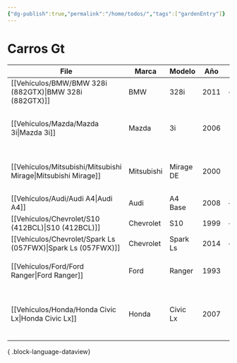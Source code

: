 ```yaml
---
{"dg-publish":true,"permalink":"/home/todos/","tags":["gardenEntry"]}
---
```




# Carros Gt


| File                                                             | Marca      | Modelo    | Año  | TAG                                                                  |
| ---------------------------------------------------------------- | ---------- | --------- | ---- | -------------------------------------------------------------------- |
| [[Vehículos/BMW/BMW 328i (882GTX)\|BMW 328i (882GTX)]]        | BMW        | 328i      | 2011 | \-                                                                   |
| [[Vehículos/Mazda/Mazda 3i\|Mazda 3i]]                        | Mazda      | 3i        | 2006 | <ul><li>#Mazda</li><li>#CKP</li><li>#P0016</li></ul>                 |
| [[Vehículos/Mitsubishi/Mitsubishi Mirage\|Mitsubishi Mirage]] | Mitsubishi | Mirage DE | 2000 | <ul><li>#Mitsubishi</li><li>#Mirage</li><li>#P0430</li></ul>         |
| [[Vehículos/Audi/Audi A4\|Audi A4]]                           | Audi       | A4 Base   | 2008 | \-                                                                   |
| [[Vehículos/Chevrolet/S10 (412BCL)\|S10 (412BCL)]]            | Chevrolet  | S10       | 1999 | \-                                                                   |
| [[Vehículos/Chevrolet/Spark Ls (057FWX)\|Spark Ls (057FWX)]]  | Chevrolet  | Spark Ls  | 2014 | \-                                                                   |
| [[Vehículos/Ford/Ford Ranger\|Ford Ranger]]                   | Ford       | Ranger    | 1993 | <ul><li>#Ford</li><li>#Ranger</li></ul>                              |
| [[Vehículos/Honda/Honda Civic Lx\|Honda Civic Lx]]            | Honda      | Civic Lx  | 2007 | <ul><li>#VTEC</li><li>#P2647</li><li>#Honda</li><li>#Civic</li></ul> |

{ .block-language-dataview}

